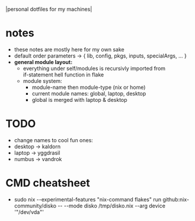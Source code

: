 |personal dotfiles for my machines|

# **notes**

- these notes are mostly here for my own sake
- default order parameters -> { lib, config, pkgs, inputs, specialArgs, ... }
- **general module layout:**
  - everything under self/modules is recursivly imported from  
    if-statement hell function in flake
  - module system:
    - module-name then module-type (nix or home)
    - current module names: global, laptop, desktop
    - global is merged with laptop & desktop

# **TODO**

- change names to cool fun ones:
- desktop -> kaldorn
- laptop -> yggdrasil
- numbus -> vandrok

# **CMD cheatsheet**
- sudo nix --experimental-features "nix-command flakes" run github:nix-community/disko -- --mode disko /tmp/disko.nix --arg device '"/dev/vda"'
